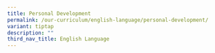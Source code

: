 ```yaml
---
title: Personal Development
permalink: /our-curriculum/english-language/personal-development/
variant: tiptap
description: ""
third_nav_title: English Language
---
```

